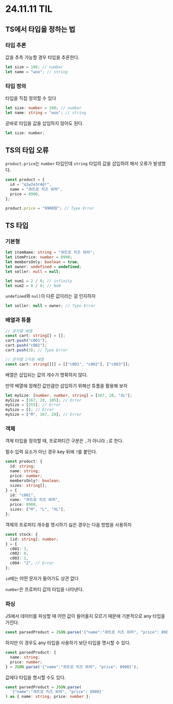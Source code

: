 # 24.11.11 TIL

## TS에서 타입을 정하는 법

### 타입 추론

값을 추측 가능할 경우 타입을 추론한다.

```ts
let size = 100; // number
let name = "woo"; // string
```

### 타입 정의

타입을 직접 정의할 수 있다

```ts
let size: number = 100; // number
let name: string = "woo"; // string
```

곧바로 타입을 값을 삽입하지 않아도 된다.

```js
let size: number;
```

## TS의 타입 오류

`product.price`는 `number` 타입인데 `string` 타입의 값을 삽입하려 해서 오류가 발생했다.

```ts
const product = {
  id = "q1w2e3r4@!",
  name = "콰트로 치즈 와퍼",
  price = 8900,
};

product.price = "9900원"; // Type Error
```

## TS 타입

### 기본형

```ts
let itemName: string = "콰트로 치즈 와퍼";
let itemPrice: number = 8900;
let membersOnly: boolean = true;
let owner: undefined = undefined;
let seller: null = null;

let num1 = 2 / 0; // infinity
let num2 = 0 / 0; // NaN
```

`undefined`와 `null`이 다른 값이라는 걸 인지하자

```js
let seller: null = owner; // Type Error
```

### 배열과 튜플

```ts
// 문자열 배열
const cart: string[] = [];
cart.push("c001");
cart.push("c002");
cart.push(3); // Type Error
```

```ts
// 문자열 2차원 배열
const cart: string[][] = [["c001", "c002"], ["c003"]];
```

배열은 삽입되는 값의 개수가 명확하지 않다.

만약 배열에 정해진 값만큼만 삽입하기 위해선 튜플을 활용해 보자

```ts
let mySize: [number, number, string] = [167, 28, "XL"];
mySize = [167, 28, 105]; // Error
mySize = [255]; // Error
mySize = []; // Error
mySize = ["M", 167, 28]; // Error
```

### 객체

객체 타입을 정의할 때, 프로퍼티간 구분은 `,`가 아니라 `;`로 한다.

필수 입력 요소가 아닌 경우 key 뒤에 `?`를 붙인다.

```ts
const product: {
  id: string;
  name: string;
  price: number;
  membersOnly?: boolean;
  sizes: string[];
} = {
  id: "c001",
  name: "콰트로 치즈 와퍼",
  price: 8900,
  sizes: ["M", "L", "XL"],
};
```

객체의 프로퍼티 개수를 명시하기 싫은 경우는 다음 방법을 사용하자

```ts
const stock: {
  [id: string]: number;
} = {
  c001: 3,
  c002: 0,
  c003: 1,
  c004: "2", // Error
};
```

`id`에는 어떤 문자가 들어가도 상관 없다

`number`은 프로퍼티 값의 타입을 나타낸다.

### 파싱

JS에서 데이터를 파싱할 때 어떤 값이 들어올지 모르기 때문에 기본적으로 any 타입을 가진다.

```ts
const parsedProduct = JSON.parse('{"name":"콰트로 치즈 와퍼", "price": 8900}');
```

하지만 이 경우도 any 타입을 사용하기 보단 타입을 명시할 수 있다.

```ts
const parsedProduct: {
  name: string;
  price: number;
} = JSON.parse('{"name":"콰트로 치즈 와퍼", "price": 8900}');
```

값에다 타입을 명시할 수도 있다.

```ts
const parsedProduct = JSON.parse(
  '{"name":"콰트로 치즈 와퍼", "price": 8900}'
) as { name: string; price: number };
```
